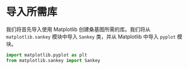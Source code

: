# 导入所需库

我们将首先导入使用 Matplotlib 创建桑基图所需的库。我们将从 `matplotlib.sankey` 模块中导入 `Sankey` 类，并从 Matplotlib 中导入 `pyplot` 模块。

```python
import matplotlib.pyplot as plt
from matplotlib.sankey import Sankey
```
